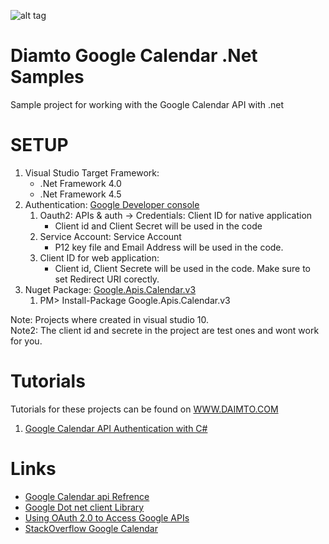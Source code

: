 ﻿
![alt tag](http://www.daimto.com/wp-content/uploads/2014/12/calendar-logo.png)

﻿Diamto Google Calendar .Net Samples
=================================

Sample project for working with the Google Calendar API with .net

SETUP
=================================

1. Visual Studio Target Framework:
   *  .Net Framework 4.0
   *  .Net Framework 4.5
2. Authentication:  <a href="https://console.developers.google.com/">Google Developer console</a> 
   1. Oauth2:  APIs & auth -> Credentials:  Client ID for native application 
      *  Client id and Client Secret will be used in the code
   2. Service Account:  Service Account  
      *  P12 key file and Email Address will be used in the code.
   3. Client ID for web application: 
      * Client id, Client Secrete will be used in the code.  Make sure to set Redirect URI corectly. 
3. Nuget Package: <a href="https://www.nuget.org/packages/Google.Apis.Calendar.v3/">Google.Apis.Calendar.v3</a>
    1. PM> Install-Package Google.Apis.Calendar.v3


Note:  Projects where created in visual studio 10.  
Note2: The client id and secrete in the project are test ones and wont work for you.

Tutorials
=================================

Tutorials for these projects can be found on [WWW.DAIMTO.COM](http://www.daimto.com/)

 1. [Google Calendar API Authentication with C#](http://www.daimto.com/google-calendar-api-authentication-with-c/)


Links
===========================================
* [Google Calendar api Refrence](https://developers.google.com/google-apps/calendar/v3/reference/)
* [Google Dot net client Library](https://code.google.com/p/google-api-dotnet-client/)
* [Using OAuth 2.0 to Access Google APIs](https://developers.google.com/accounts/docs/OAuth2)
* [StackOverflow Google Calendar](httphttp://stackoverflow.com/questions/tagged/google-calendar)
